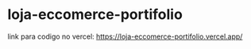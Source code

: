 # loja-eccomerce-portifolio

link para codigo no vercel: https://loja-eccomerce-portifolio.vercel.app/

